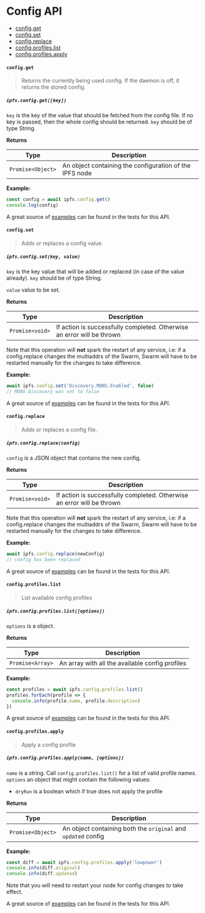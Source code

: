 # Config API

* [config.get](#configget)
* [config.set](#configset)
* [config.replace](#configreplace)
* [config.profiles.list](#configprofileslist)
* [config.profiles.apply](#configprofilesapply)

#### `config.get`

> Returns the currently being used config. If the daemon is off, it returns the stored config.

##### `ipfs.config.get([key])`

`key` is the key of the value that should be fetched from the config file. If no key is passed, then the whole config should be returned. `key` should be of type String.

**Returns**

| Type | Description |
| -------- | -------- |
| `Promise<Object>` | An object containing the configuration of the IPFS node |

**Example:**

```JavaScript
const config = await ipfs.config.get()
console.log(config)
```

A great source of [examples][] can be found in the tests for this API.

#### `config.set`

> Adds or replaces a config value.

##### `ipfs.config.set(key, value)`

`key` is the key value that will be added or replaced (in case of the value already). `key` should be of type String.

`value` value to be set.

**Returns**

| Type | Description |
| -------- | -------- |
| `Promise<void>` | If action is successfully completed. Otherwise an error will be thrown |

Note that this operation will **not** spark the restart of any service, i.e: if a config.replace changes the multiaddrs of the Swarm, Swarm will have to be restarted manually for the changes to take difference.

**Example:**

```JavaScript
await ipfs.config.set('Discovery.MDNS.Enabled', false)
// MDNS Discovery was set to false
```

A great source of [examples][] can be found in the tests for this API.

#### `config.replace`

> Adds or replaces a config file.

##### `ipfs.config.replace(config)`

`config` is a JSON object that contains the new config.

**Returns**

| Type | Description |
| -------- | -------- |
| `Promise<void>` | If action is successfully completed. Otherwise an error will be thrown |

Note that this operation will **not** spark the restart of any service, i.e: if a config.replace changes the multiaddrs of the Swarm, Swarm will have to be restarted manually for the changes to take difference.

**Example:**

```JavaScript
await ipfs.config.replace(newConfig)
// config has been replaced
```

A great source of [examples][] can be found in the tests for this API.

#### `config.profiles.list`

> List available config profiles

##### `ipfs.config.profiles.list([options])`

`options` is a object.

**Returns**

| Type | Description |
| -------- | -------- |
| `Promise<Array>` | An array with all the available config profiles |

**Example:**

```JavaScript
const profiles = await ipfs.config.profiles.list()
profiles.forEach(profile => {
  console.info(profile.name, profile.description)
})
```

A great source of [examples][] can be found in the tests for this API.

#### `config.profiles.apply`

> Apply a config profile

##### `ipfs.config.profiles.apply(name, [options])`

`name` is a string. Call `config.profiles.list()` for a list of valid profile names.
`options` an object that might contain the following values:
  - `dryRun` is a boolean which if true does not apply the profile

**Returns**

| Type | Description |
| -------- | -------- |
| `Promise<Object>` | An object containing both the `original` and `updated` config |

**Example:**

```JavaScript
const diff = await ipfs.config.profiles.apply('lowpower')
console.info(diff.original)
console.info(diff.updated)
```

Note that you will need to restart your node for config changes to take effect.

A great source of [examples][] can be found in the tests for this API.

[examples]: https://github.com/ipfs/interface-ipfs-core/blob/master/src/config
